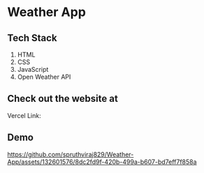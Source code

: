 # Weather App

## Tech Stack
1. HTML
2. CSS
3. JavaScript
4. Open Weather API

## Check out the website at
Vercel Link:

## Demo

https://github.com/spruthviraj829/Weather-App/assets/132601576/8dc2fd9f-420b-499a-b607-bd7eff7f858a

